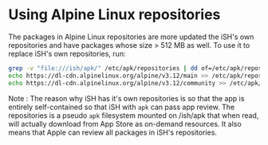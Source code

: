 # Using Alpine Linux repositories
The packages in Alpine Linux repositories are more updated the iSH's own repositories and have packages whose size > 512 MB as well. To use it to replace iSH's own repositories, run:

 ```sh
grep -v "file:///ish/apk/" /etc/apk/repositories | dd of=/etc/apk/repositories bs=4194304
echo https://dl-cdn.alpinelinux.org/alpine/v3.12/main >> /etc/apk/repositories
echo https://dl-cdn.alpinelinux.org/alpine/v3.12/community >> /etc/apk/repositories
```

Note : The reason why iSH has it's own repositories is so that the app is entirely self-contained so that iSH with `apk` can pass app review. The repositories is a pseudo `apk` filesystem mounted on /ish/apk that when read, will actually download from App Store as on-demand resources. It also means that Apple can review all packages in iSH's repositories.
